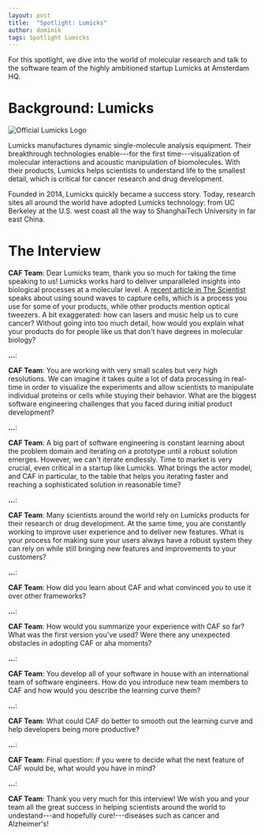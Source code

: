 ```yaml
---
layout: post
title:  "Spotlight: Lumicks"
author: dominik
tags: Spotlight Lumicks
---
```


For this spotlight, we dive into the world of molecular research and talk to
the software team of the highly ambitioned startup Lumicks at Amsterdam HQ.

# Background: Lumicks

<img class="centered-image" src="{{ site.url }}/static/img/lumicks.png"
     alt="Official Lumicks Logo">

Lumicks manufactures dynamic single-molecule analysis equipment. Their
breakthrough technologies enable---for the first time---visualization of
molecular interactions and acoustic manipulation of biomolecules. With their
products, Lumicks helps scientists to understand life to the smallest detail,
which is critical for cancer research and drug development.

Founded in 2014, Lumicks quickly became a success story. Today, research sites
all around the world have adopted Lumicks technology: from UC Berkeley at the
U.S. west coast all the way to ShanghaiTech University in far east China.

# The Interview

__CAF Team__: Dear Lumicks team, thank you so much for taking the time speaking
to us! Lumicks works hard to deliver unparalleled insights into biological
processes at a molecular level. A [recent article in The
Scientist](https://www.the-scientist.com/modus-operandi/dancing-cells-65127/amp)
speaks about using sound waves to capture cells, which is a process you use for
some of your products, while other products mention optical tweezers. A bit
exaggerated: how can lasers and music help us to cure cancer? Without going
into too much detail, how would you explain what your products do for people
like us that don't have degrees in molecular biology?

__...__:

__CAF Team__: You are working with very small scales but very high resolutions.
We can imagine it takes quite a lot of data processing in real-time in order to
visualize the experiments and allow scientists to manipulate individual
proteins or cells while stuying their behavior. What are the biggest software
engineering challenges that you faced during initial product development?

__...__:

__CAF Team__: A big part of software engineering is constant learning about the
problem domain and iterating on a prototype until a robust solution emerges.
However, we can't iterate endlessly. Time to market is very crucial, even
critical in a startup like Lumicks. What brings the actor model, and CAF in
particular, to the table that helps you iterating faster and reaching a
sophisticated solution in reasonable time?

__...__:

__CAF Team__: Many scientists around the world rely on Lumicks products for
their research or drug development. At the same time, you are constantly
working to improve user experience and to deliver new features. What is your
process for making sure your users always have a robust system they can rely on
while still bringing new features and improvements to your customers?

__...__:

__CAF Team__: How did you learn about CAF and what convinced you to use it over
other frameworks?

__...__:

__CAF Team__: How would you summarize your experience with CAF so far? What was
the first version you've used? Were there any unexpected obstacles in adopting
CAF or aha moments?

__...__:

__CAF Team__: You develop all of your software in house with an international
team of software engineers. How do you introduce new team members to CAF and
how would you describe the learning curve them?

__...__:

__CAF Team__: What could CAF do better to smooth out the learning curve and
help developers being more productive?

__...__:

__CAF Team__: Final question: if you were to decide what the next feature of
CAF would be, what would you have in mind?

__...__:

__CAF Team__: Thank you very much for this interview! We wish you and your team
all the great success in helping scientists around the world to undestand---and
hopefully cure!---diseases such as cancer and Alzheimer's!
